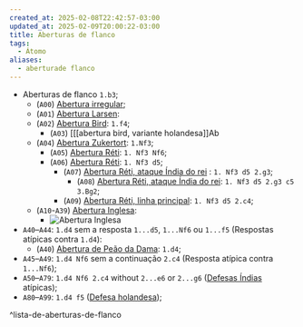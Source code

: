 ```yaml
---
created_at: 2025-02-08T22:42:57-03:00
updated_at: 2025-02-09T20:00:22-03:00
title: Aberturas de flanco
tags:
  - Átomo
aliases:
  - aberturade flanco
---
```


  - Aberturas de flanco ​`1.b3`;
	-  (`A00`) [Abertura irregular](Xadrez_Aberturas_irregulares.md);
	- (`A01`) [Abertura Larsen](../../12/atomo/Xadrez_Abertura_Larsen.md): 
	- (`A02`) [Abertura Bird](Xadrez_Abertura_Bird.md): `1.f4`;
		-  (`A03`) [[[abertura bird, variante holandesa]]Ab
	-  (`A04`) [Abertura Zukertort](content/atomos/2024/07/26/Xadrez_Abertura_Reti.md): `1.Nf3`;
		-  (`A05`) [Abertura Réti](content/atomos/2024/07/26/Xadrez_Abertura_Reti.md): `1. Nf3 Nf6`;
		-  (`A06`) [Abertura Réti](content/atomos/2024/07/26/Xadrez_Abertura_Reti.md): `1. Nf3 d5`;
			-  (`A07`) [Abertura Réti, ataque Índia do rei](content/atomos/2024/07/26/Xadrez_Abertura_Reti.md) : `1. Nf3 d5 2.g3`;
				-  (`A08`) [Abertura Réti, ataque Índia do rei](content/atomos/2024/07/26/Xadrez_Abertura_Reti.md): `1. Nf3 d5 2.g3 c5 3.Bg2`;
			-  (`A09`) [Abertura Réti, linha principal](content/atomos/2024/07/26/Xadrez_Abertura_Reti.md): `1. Nf3 d5 2.c4`;
	-  (`A10`-`A39`) [Abertura Inglesa](content/atomos/2024/07/26/Xadrez_Abertura_Inglesa.md):
		-  ![Abertura Inglesa](content/atomos/2024/07/26/Xadrez_Abertura_Inglesa.md#^lista-de-linhas-documentados-da-abertura-inglesa)
- `A40`–`A44`: `1.d4` sem a resposta `1...d5`, `1...Nf6` ou `1...f5` (Respostas atípicas contra `1.d4`):
	-  (`A40`) [Abertura de Peão da Dama](content/atomos/2024/07/26/Xadrez_Abertura_de_Peao_da_Dama.md): `1.d4`;
- `A45`–`A49`: `1.d4 Nf6` sem a continuação `2.c4` (Resposta atípica contra `1...Nf6`);
- `A50`–`A79`: `1.d4 Nf6 2.c4` without `2...e6` or `2...g6` ([Defesas Índias](content/atomos/2024/07/07/Xadrez_Defesas_indias.md) atípicas);
- `A80`–`A99`: `1.d4 f5` ([Defesa holandesa](content/atomos/2024/07/12/Xadrez_Defesa_holandesa.md));

^lista-de-aberturas-de-flanco